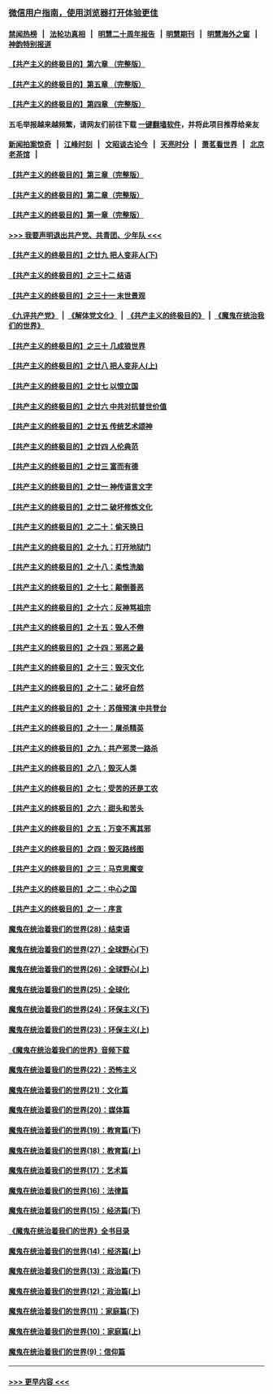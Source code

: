 ### [微信用户指南，使用浏览器打开体验更佳](https://github.com/gfw-breaker/banned-news1/blob/master/indexes/wechat-guide.md?t=0)
#### [禁闻热榜](热点新闻.md?t=0)  &nbsp;&nbsp;|&nbsp;&nbsp; [法轮功真相](https://github.com/gfw-breaker/truth/blob/master/README.md?t=0) &nbsp;&nbsp;|&nbsp;&nbsp; [明慧二十周年报告](https://github.com/gfw-breaker/mh-reports/blob/master/README.md?t=0) &nbsp;&nbsp;|&nbsp;&nbsp;[明慧期刊](https://github.com/gfw-breaker/mh-qikan) &nbsp;&nbsp;|&nbsp;&nbsp; [明慧海外之窗](https://github.com/gfw-breaker/mh-news/blob/master/README.md?t=0) &nbsp;&nbsp;|&nbsp;&nbsp; [神韵特别报道](https://github.com/gfw-breaker/mh-news/blob/master/shenyun.md?t=0)
#### [【共产主义的终极目的】第六章 （完整版）](../pages/nsc422/n11428913.md?t=02132302) 
#### [【共产主义的终极目的】第五章 （完整版）](../pages/nsc422/n11428912.md?t=02132302) 
#### [【共产主义的终极目的】第四章 （完整版）](../pages/nsc422/n11428907.md?t=02132302) 
#### 五毛举报越来越频繁，请网友们前往下载 [一键翻墙软件](https://github.com/gfw-breaker/ssr-accounts)，并将此项目推荐给亲友
#### [新闻拍案惊奇](https://github.com/gfw-breaker/banned-news1/blob/master/pages/link4.md) &nbsp;&nbsp;|&nbsp;&nbsp; [江峰时刻](https://github.com/gfw-breaker/banned-news1/blob/master/pages/link4.md) &nbsp;&nbsp;|&nbsp;&nbsp; [文昭谈古论今](https://github.com/gfw-breaker/banned-news1/blob/master/pages/link4.md) &nbsp;&nbsp;|&nbsp;&nbsp; [天亮时分](https://github.com/gfw-breaker/banned-news1/blob/master/pages/link4.md) &nbsp;&nbsp;|&nbsp;&nbsp; [萧茗看世界](https://github.com/gfw-breaker/banned-news1/blob/master/pages/link4.md) &nbsp;&nbsp;|&nbsp;&nbsp; [北京老茶馆](https://github.com/gfw-breaker/banned-news1/blob/master/pages/link4.md) &nbsp;&nbsp;|&nbsp;&nbsp; 
#### [【共产主义的终极目的】第三章（完整版）](../pages/nsc422/n11428848.md?t=02132302) 
#### [【共产主义的终极目的】第二章（完整版）](../pages/nsc422/n11428831.md?t=02132302) 
#### [【共产主义的终极目的】第一章（完整版）](../pages/nsc422/n11417651.md?t=02132302) 
#### [>>> 我要声明退出共产党、共青团、少年队 <<<](https://github.com/begood0513/goodnews/blob/master/quit/letter.md) 
#### [【共产主义的终极目的】之廿九 把人变非人(下)](../pages/nsc422/n11344140.md?t=02132302) 
#### [【共产主义的终极目的】之三十二 结语](../pages/nsc422/n11360535.md?t=02132302) 
#### [【共产主义的终极目的】之三十一 末世景观](../pages/nsc422/n11351129.md?t=02132302) 
#### [《九评共产党》](https://github.com/begood0513/9ping.md/blob/master/README.md) &nbsp;|&nbsp; [《解体党文化》](../../../../jtdwh.md/blob/master/README.md)  &nbsp;|&nbsp; [《共产主义的终极目的》](../../../../gczydzjmd.md/blob/master/README.md) &nbsp;|&nbsp; [《魔鬼在统治我们的世界》](../../../../mgztzwmdsj.md/blob/master/README.md) 
#### [【共产主义的终极目的】之三十 几成狼世界](../pages/nsc422/n11348280.md?t=02132302) 
#### [【共产主义的终极目的】之廿八 把人变非人(上)](../pages/nsc422/n11340492.md?t=02132302) 
#### [【共产主义的终极目的】之廿七 以恨立国](../pages/nsc422/n11336944.md?t=02132302) 
#### [【共产主义的终极目的】之廿六 中共对抗普世价值](../pages/nsc422/n11324785.md?t=02132302) 
#### [【共产主义的终极目的】之廿五 传统艺术颂神](../pages/nsc422/n11296396.md?t=02132302) 
#### [【共产主义的终极目的】之廿四 人伦典范](../pages/nsc422/n11296397.md?t=02132302) 
#### [【共产主义的终极目的】之廿三 富而有德](../pages/nsc422/n11283598.md?t=02132302) 
#### [【共产主义的终极目的】之廿一 神传语言文字](../pages/nsc422/n11263265.md?t=02132302) 
#### [【共产主义的终极目的】之廿二 破坏修炼文化](../pages/nsc422/n11245728.md?t=02132302) 
#### [【共产主义的终极目的】之二十：偷天换日](../pages/nsc422/n11238846.md?t=02132302) 
#### [【共产主义的终极目的】之十九：打开地狱门](../pages/nsc422/n11206376.md?t=02132302) 
#### [【共产主义的终极目的】之十八：柔性洗脑](../pages/nsc422/n11199994.md?t=02132302) 
#### [【共产主义的终极目的】之十七：颠倒善恶](../pages/nsc422/n11179782.md?t=02132302) 
#### [【共产主义的终极目的】之十六：反神骂祖宗](../pages/nsc422/n11166798.md?t=02132302) 
#### [【共产主义的终极目的】之十五：毁人不倦](../pages/nsc422/n11166792.md?t=02132302) 
#### [【共产主义的终极目的】之十四：邪恶之最](../pages/nsc422/n11150249.md?t=02132302) 
#### [【共产主义的终极目的】之十三：毁灭文化](../pages/nsc422/n11135227.md?t=02132302) 
#### [【共产主义的终极目的】之十二：破坏自然](../pages/nsc422/n11135214.md?t=02132302) 
#### [【共产主义的终极目的】之十：苏俄预演 中共登台](../pages/nsc422/n11118424.md?t=02132302) 
#### [【共产主义的终极目的】之十一：屠杀精英](../pages/nsc422/n11118442.md?t=02132302) 
#### [【共产主义的终极目的】之九：共产邪灵一路杀](../pages/nsc422/n11114139.md?t=02132302) 
#### [【共产主义的终极目的】之八：毁灭人类](../pages/nsc422/n11108503.md?t=02132302) 
#### [【共产主义的终极目的】之七：受苦的还是工农](../pages/nsc422/n11101809.md?t=02132302) 
#### [【共产主义的终极目的】之六：甜头和苦头](../pages/nsc422/n11096971.md?t=02132302) 
#### [【共产主义的终极目的】之五：万变不离其邪](../pages/nsc422/n11091285.md?t=02132302) 
#### [【共产主义的终极目的】之四：毁灭路线图](../pages/nsc422/n11086284.md?t=02132302) 
#### [【共产主义的终极目的】之三：马克思魔变](../pages/nsc422/n11061941.md?t=02132302) 
#### [【共产主义的终极目的】之二：中心之国](../pages/nsc422/n11047728.md?t=02132302) 
#### [【共产主义的终极目的】之一：序言](../pages/nsc422/n11086077.md?t=02132302) 
#### [魔鬼在统治着我们的世界(28)：结束语](../pages/nsc422/n10936246.md?t=02132302) 
#### [魔鬼在统治着我们的世界(27)：全球野心(下)](../pages/nsc422/n10928319.md?t=02132302) 
#### [魔鬼在统治着我们的世界(26)：全球野心(上)](../pages/nsc422/n10900318.md?t=02132302) 
#### [魔鬼在统治着我们的世界(25)：全球化](../pages/nsc422/n10788205.md?t=02132302) 
#### [魔鬼在统治着我们的世界(24)：环保主义(下)](../pages/nsc422/n10695307.md?t=02132302) 
#### [魔鬼在统治着我们的世界(23)：环保主义(上)](../pages/nsc422/n10688613.md?t=02132302) 
#### [《魔鬼在统治着我们的世界》音频下载](../pages/nsc422/n10635553.md?t=02132302) 
#### [魔鬼在统治着我们的世界(22)：恐怖主义](../pages/nsc422/n10614727.md?t=02132302) 
#### [魔鬼在统治着我们的世界(21)：文化篇](../pages/nsc422/n10597706.md?t=02132302) 
#### [魔鬼在统治着我们的世界(20)：媒体篇](../pages/nsc422/n10586579.md?t=02132302) 
#### [魔鬼在统治着我们的世界(19)：教育篇(下)](../pages/nsc422/n10564808.md?t=02132302) 
#### [魔鬼在统治着我们的世界(18)：教育篇(上)](../pages/nsc422/n10526970.md?t=02132302) 
#### [魔鬼在统治着我们的世界(17)：艺术篇](../pages/nsc422/n10499093.md?t=02132302) 
#### [魔鬼在统治着我们的世界(16)：法律篇](../pages/nsc422/n10485969.md?t=02132302) 
#### [魔鬼在统治着我们的世界(15)：经济篇(下)](../pages/nsc422/n10469975.md?t=02132302) 
#### [《魔鬼在统治着我们的世界》全书目录](../pages/nsc422/n10464261.md?t=02132302) 
#### [魔鬼在统治着我们的世界(14)：经济篇(上)](../pages/nsc422/n10457370.md?t=02132302) 
#### [魔鬼在统治着我们的世界(13)：政治篇(下)](../pages/nsc422/n10448270.md?t=02132302) 
#### [魔鬼在统治着我们的世界(12)：政治篇(上)](../pages/nsc422/n10444576.md?t=02132302) 
#### [魔鬼在统治着我们的世界(11)：家庭篇(下)](../pages/nsc422/n10440961.md?t=02132302) 
#### [魔鬼在统治着我们的世界(10)：家庭篇(上)](../pages/nsc422/n10435448.md?t=02132302) 
#### [魔鬼在统治着我们的世界(9)：信仰篇](../pages/nsc422/n10432159.md?t=02132302) 

----
#### [ >>> 更早内容 <<< ](../indexes/nsc422-earlier.md)
